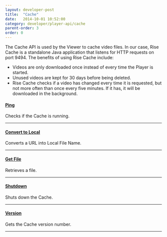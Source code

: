 ```yaml
---
layout: developer-post
title:  "Cache"
date:   2014-10-01 10:52:00
category: developer/player-api/cache
parent-order: 3
order: 0
---
```


The Cache API is used by the Viewer to cache video files. In our case, Rise Cache is a standalone Java application that listens for HTTP requests on port 9494. The benefits of using Rise Cache include:

- Videos are only downloaded once instead of every time the Player is started.
- Unused videos are kept for 30 days before being deleted.
- Rise Cache checks if a video has changed every time it is requested, but not more often than once every five minutes. If it has, it will be downloaded in the background.

#### [Ping]({{site.hashTag}}developer/player-api/cache/ping)

Checks if the Cache is running.

***

#### [Convert to Local]({{site.hashTag}}developer/player-api/cache/localname)

Converts a URL into Local File Name.

***

#### [Get File]({{site.hashTag}}developer/player-api/cache/getfile)

Retrieves a file.

***

#### [Shutdown]({{site.hashTag}}developer/player-api/cache/shutdown)

Shuts down the Cache.

***

#### [Version]({{site.hashTag}}developer/player-api/cache/version)

Gets the Cache version number.

***
